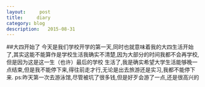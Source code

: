 ```yaml
---
layout:     post
title:     diary
category: blog
description:   2015-08-31
---
```

##大四开始了
今天是我们学校开学的第一天,同时也就意味着我的大四生活开始了,其实这能不能算作是学校生活我确实不清楚,因为大部分的时间我都不会再学校,但是因为这是这一生（也许）最后的学校
生活了,我是确实希望大学生活能够晚一点结束,但是我不能停下来,得往前走才行,无论是出去旅游还是实习,我都不能停下来.
ps:昨天第一次去游泳馆,尽管被坑了很多钱,但是好歹会游了一点,还是很高兴的